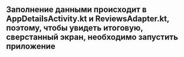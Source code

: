 ## Заполнение данными происходит в AppDetailsActivity.kt и ReviewsAdapter.kt, поэтому, чтобы увидеть итоговую, сверстанный экран, необходимо запустить приложение

